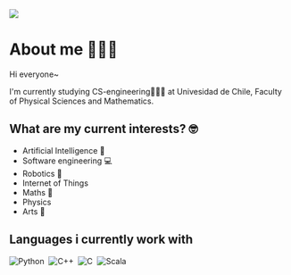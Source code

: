 <img src="https://user-images.githubusercontent.com/73097560/115834477-dbab4500-a447-11eb-908a-139a6edaec5c.gif">

# About me 🧚‍♀️✨

<!--
**delafte/delafte** is a ✨ _special_ ✨ repository because its `README.md` (this file) appears on your GitHub profile.

Here are some ideas to get you started:

- 🔭 I’m currently working on ...
- 🌱 I’m currently learning ...
- 👯 I’m looking to collaborate on ...
- 🤔 I’m looking for help with ...
- 💬 Ask me about ...
- 📫 How to reach me: ...
- 😄 Pronouns: ...
- ⚡ Fun fact: ...
-->
Hi everyone~

I'm currently studying CS-engineering👩🏻‍💻 at Univesidad de Chile, Faculty of Physical Sciences and Mathematics. 

## What are my current interests? 🤓
- Artificial Intelligence 🧠
- Software engineering 💻
- Robotics 🤖
- Internet of Things
- Maths 📐
- Physics 
- Arts 🎨

## Languages i currently work with 
![Python](https://img.shields.io/badge/-Python-05122A?style=flat&logo=python)&nbsp;
![C++](https://img.shields.io/badge/-C++-05122A?style=flat&logo=C%2B%2B&logoColor=00599C)&nbsp;
![C](https://img.shields.io/badge/-C-05122A?style=flat&logo=C&logoColor=A8B9CC)&nbsp;
![Scala](https://img.shields.io/badge/-Scala-05122A?style=flat&logo=Scala)&nbsp;


  
